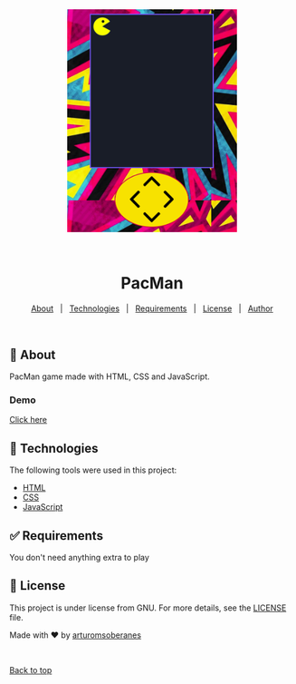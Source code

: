 <div align="center" id="top"> 
  <img src="./images/screenshot.png" style="width:300px" alt="Flower" />

&#xa0;

  <!-- <a href="https://flower.netlify.app">Demo</a> -->
</div>

<h1 align="center">PacMan</h1>


<!-- Status -->

<!-- <h4 align="center">
	🚧  Flower 🚀 Under construction...  🚧
</h4>
<hr> -->

<p align="center">
  <a href="#dart-about">About</a> &#xa0; | &#xa0; 
  <a href="#rocket-technologies">Technologies</a> &#xa0; | &#xa0;
  <a href="#white_check_mark-requirements">Requirements</a> &#xa0; | &#xa0;
  <a href="#memo-license">License</a> &#xa0; | &#xa0;
  <a href="https://github.com/arturomsoberanes" target="_blank">Author</a>
</p>

<br>

## :dart: About

PacMan game made with HTML, CSS and JavaScript.

### Demo

[Click here](https://arturomsoberanes.github.io/pacman/)


## :rocket: Technologies

The following tools were used in this project:

- [HTML](https://whatwg.org/)
- [CSS](https://www.w3.org/Style/CSS/Overview.en.html)
- [JavaScript](https://www.ecma-international.org/)

## :white_check_mark: Requirements

You don't need anything extra to play


## :memo: License

This project is under license from GNU. For more details, see the [LICENSE](LICENSE.md) file.

Made with :heart: by <a href="https://github.com/arturomsoberanes" target="_blank">arturomsoberanes</a>

&#xa0;

<a href="#top">Back to top</a>
